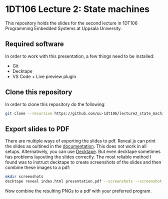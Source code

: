 # 1DT106 Lecture 2: State machines 

This repository holds the slides for the second lecture in 1DT106 Programming
Embedded Systems at Uppsala University. 

## Required software 

In order to work with this presentation, a few things need to be installed: 

- Git 
- Decktape 
- VS Code + Live preview plugin 

## Clone this repository 

In order to clone this repository do the following: 

```bash 
git clone --recursive https://github.com/uu-1dt106/lecture2_state_machines.git 
```

## Export slides to PDF 

There are multiple ways of exporting the slides to pdf. Reveal.js can print the 
slides as oultined in the [documentation](https://revealjs.com/pdf-export/). This 
does not work in all setups. Alternatively, you can use [Decktape](https://github.com/astefanutti/decktape). But even decktape sometimes has problems layouting the slides 
correctly. The most reliable method I found was to instruct decktape to create screenshots of the slides and then combine these images to a pdf: 

```bash 
mkdir screenshots 
decktape reveal index.html presentation.pdf --screenshots --screenshot-size='2048x1200'
```

Now combine the resulting PNGs to a pdf with your preferred program. 

